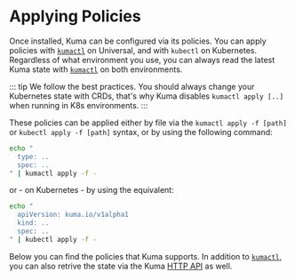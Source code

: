 # Applying Policies

Once installed, Kuma can be configured via its policies. You can apply policies with [`kumactl`](/docs/0.2.2/documentation/kumactl) on Universal, and with `kubectl` on Kubernetes. Regardless of what environment you use, you can always read the latest Kuma state with [`kumactl`](/docs/0.2.2/documentation/kumactl) on both environments.

::: tip
We follow the best practices. You should always change your Kubernetes state with CRDs, that's why Kuma disables `kumactl apply [..]` when running in K8s environments.
:::

These policies can be applied either by file via the `kumactl apply -f [path]` or `kubectl apply -f [path]` syntax, or by using the following command:

```sh
echo "
  type: ..
  spec: ..
" | kumactl apply -f -
```

or - on Kubernetes - by using the equivalent:

```sh
echo "
  apiVersion: kuma.io/v1alpha1
  kind: ..
  spec: ..
" | kubectl apply -f -
```

Below you can find the policies that Kuma supports. In addition to [`kumactl`](/docs/0.2.2/documentation/kumactl), you can also retrive the state via the Kuma [HTTP API](/docs/0.2.2/documentation/#http-api) as well.
